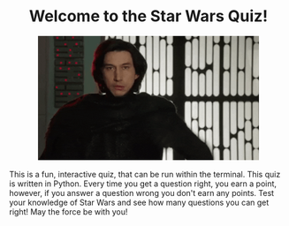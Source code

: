 <h1 align="center"> <b>Welcome to the Star Wars Quiz!</h1></b>

<p align="center" >
<img  width=400 src="Kylo-Ren-Approves.gif" alt="animated"/>
</p>

This is a fun, interactive quiz, that can be run within the terminal. This quiz is written in Python. Every time you get a question right, you earn a point, however, if you answer a question wrong you don't earn any points. Test your knowledge of Star Wars and see how many questions you can get right! May the force be with you!
